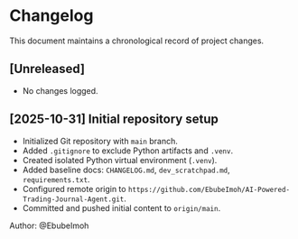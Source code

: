 # Changelog

This document maintains a chronological record of project changes.

## [Unreleased]
- No changes logged.

## [2025-10-31] Initial repository setup
- Initialized Git repository with `main` branch.
- Added `.gitignore` to exclude Python artifacts and `.venv`.
- Created isolated Python virtual environment (`.venv`).
- Added baseline docs: `CHANGELOG.md`, `dev_scratchpad.md`, `requirements.txt`.
- Configured remote origin to `https://github.com/EbubeImoh/AI-Powered-Trading-Journal-Agent.git`.
- Committed and pushed initial content to `origin/main`.

Author: @EbubeImoh
